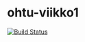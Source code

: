 # ohtu-viikko1

[![Build Status](https://travis-ci.org/7rxyk/ohtu-viikko1.svg?branch=master)](https://travis-ci.org/7rxyk/ohtu-viikko1)
